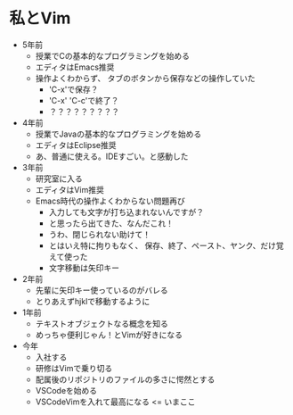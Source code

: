 # 私とVim

- 5年前
  - 授業でCの基本的なプログラミングを始める
  - エディタはEmacs推奨
  - 操作よくわからず、
    タブのボタンから保存などの操作していた
    - 'C-x'で保存？
    - 'C-x' 'C-c'で終了？
    - ？？？？？？？？？
- 4年前
  - 授業でJavaの基本的なプログラミングを始める
  - エディタはEclipse推奨
  - あ、普通に使える。IDEすごい。と感動した
- 3年前
  - 研究室に入る
  - エディタはVim推奨
  - Emacs時代の操作よくわからない問題再び
    - 入力しても文字が打ち込まれないんですが？
    - と思ったら出てきた、なんだこれ！
    - うわ、閉じられない助けて！
    - とはいえ特に拘りもなく、
      保存、終了、ペースト、ヤンク、だけ覚えて使った
    - 文字移動は矢印キー
- 2年前
  - 先輩に矢印キー使っているのがバレる
  - とりあえずhjklで移動するように
- 1年前
  - テキストオブジェクトなる概念を知る
  - めっちゃ便利じゃん！とVimが好きになる
- 今年
  - 入社する
  - 研修はVimで乗り切る
  - 配属後のリポジトリのファイルの多さに愕然とする
  - VSCodeを始める
  - VSCodeVimを入れて最高になる <= いまここ
